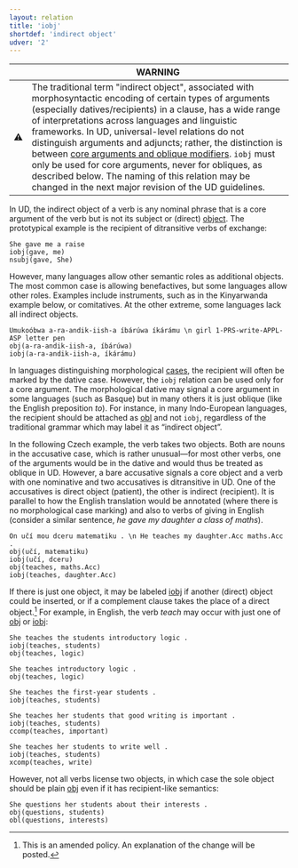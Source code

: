 ```yaml
---
layout: relation
title: 'iobj'
shortdef: 'indirect object'
udver: '2'
---
```


| | WARNING |
|-----------|--------|
| ⚠️ | The traditional term "indirect object", associated with morphosyntactic encoding of certain types of arguments (especially datives/recipients) in a clause, has a wide range of interpretations across languages and linguistic frameworks. In UD, universal-level relations do not distinguish arguments and adjuncts; rather, the distinction is between [core arguments and oblique modifiers](/u/overview/syntax.html#core-arguments-vs-oblique-modifiers). `iobj` must only be used for core arguments, never for obliques, as described below. The naming of this relation may be changed in the next major revision of the UD guidelines. |


In UD, the indirect object of a verb is any nominal phrase that is a core
argument of the verb but is not its subject or (direct) [object](obj).
The prototypical example is the recipient of ditransitive verbs of
exchange:

~~~ sdparse
She gave me a raise
iobj(gave, me)
nsubj(gave, She)
~~~

However, many languages allow other semantic roles as additional objects. The most common case is allowing benefactives, but some languages allow other roles. Examples include instruments, such as in the Kinyarwanda example below, or comitatives. At the other extreme, some languages lack all indirect objects.

~~~ sdparse
Umukoóbwa a-ra-andik-iish-a íbárúwa íkárámu \n girl 1-PRS-write-APPL-ASP letter pen
obj(a-ra-andik-iish-a, íbárúwa)
iobj(a-ra-andik-iish-a, íkárámu)
~~~

In languages distinguishing morphological [cases](u-feat/Case), the recipient will often be marked by the dative case.
However, the `iobj` relation can be used only for a core argument. The morphological dative may signal a core argument
in some languages (such as Basque) but in many others it is just oblique (like the English preposition _to_). For
instance, in many Indo-European languages, the recipient should be attached as [obl]() and not `iobj`, regardless
of the traditional grammar which may label it as “indirect object”.

In the following Czech example, the verb takes two objects. Both are nouns in the accusative case, which is rather
unusual—for most other verbs, one of the arguments would be in the dative and would thus be treated as oblique in UD.
However, a bare accusative signals a core object and a verb with one nominative and two accusatives is ditransitive
in UD. One of the accusatives is direct object (patient), the other is indirect (recipient). It is parallel to how
the English translation would be annotated (where there is no morphological case marking) and also to verbs of giving
in English (consider a similar sentence, _he gave my daughter a class of maths_).

~~~ sdparse
On učí mou dceru matematiku . \n He teaches my daughter.Acc maths.Acc .
obj(učí, matematiku)
iobj(učí, dceru)
obj(teaches, maths.Acc)
iobj(teaches, daughter.Acc)
~~~

If there is just one object, it may be labeled [iobj]() if another (direct) object could be inserted, or if a complement clause takes the place of a direct object.[^1]
For example, in English, the verb _teach_ may occur with just one of [obj]() or [iobj]():

~~~ sdparse
She teaches the students introductory logic .
iobj(teaches, students)
obj(teaches, logic)
~~~

~~~ sdparse
She teaches introductory logic .
obj(teaches, logic)
~~~

~~~ sdparse
She teaches the first-year students .
iobj(teaches, students)
~~~

~~~ sdparse
She teaches her students that good writing is important .
iobj(teaches, students)
ccomp(teaches, important)
~~~

~~~ sdparse
She teaches her students to write well .
iobj(teaches, students)
xcomp(teaches, write)
~~~

However, not all verbs license two objects, in which case the sole object should be plain [obj]() even if it has recipient-like semantics:

~~~ sdparse
She questions her students about their interests .
obj(questions, students)
obl(questions, interests)
~~~

[^1]: This is an amended policy. An explanation of the change will be posted.

<!-- Interlanguage links updated Po lis 14 15:35:28 CET 2022 -->
